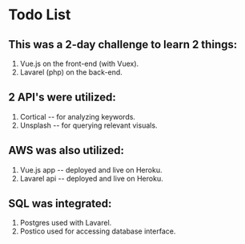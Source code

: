 # Todo List

## This was a 2-day challenge to learn 2 things:
1. Vue.js on the front-end (with Vuex).
2. Lavarel (php) on the back-end.


## 2 API's were utilized:
1. Cortical -- for analyzing keywords.
2. Unsplash -- for querying relevant visuals.

## AWS was also utilized:
1. Vue.js app -- deployed and live on Heroku.
2. Lavarel api -- deployed and live on Heroku.

## SQL was integrated:
1. Postgres used with Lavarel.
2. Postico used for accessing database interface.